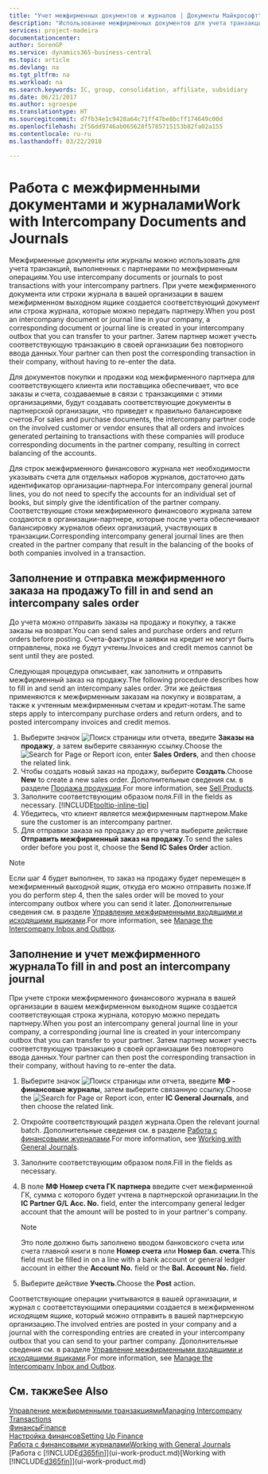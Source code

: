 ```yaml
---
title: "Учет межфирменных документов и журналов | Документы Майкрософт"
description: "Использование межфирменных документов для учета транзакций с МФ-партнерами."
services: project-madeira
documentationcenter: 
author: SorenGP
ms.service: dynamics365-business-central
ms.topic: article
ms.devlang: na
ms.tgt_pltfrm: na
ms.workload: na
ms.search.keywords: IC, group, consolidation, affiliate, subsidiary
ms.date: 06/21/2017
ms.author: sgroespe
ms.translationtype: HT
ms.sourcegitcommit: d7fb34e1c9428a64c71ff47be8bcff174649c00d
ms.openlocfilehash: 2f56dd9746ab065628f5785715153b82fa02a155
ms.contentlocale: ru-ru
ms.lasthandoff: 03/22/2018

---
```

# <a name="work-with-intercompany-documents-and-journals"></a><span data-ttu-id="6025c-103">Работа с межфирменными документами и журналами</span><span class="sxs-lookup"><span data-stu-id="6025c-103">Work with Intercompany Documents and Journals</span></span>
<span data-ttu-id="6025c-104">Межфирменные документы или журналы можно использовать для учета транзакций, выполненных с партнерами по межфирменным операциям.</span><span class="sxs-lookup"><span data-stu-id="6025c-104">You use intercompany documents or journals to post transactions with your intercompany partners.</span></span> <span data-ttu-id="6025c-105">При учете межфирменного документа или строки журнала в вашей организации в вашем межфирменном выходном ящике создается соответствующий документ или строка журнала, которые можно передать партнеру.</span><span class="sxs-lookup"><span data-stu-id="6025c-105">When you post an intercompany document or journal line in your company, a corresponding document or journal line is created in your intercompany outbox that you can transfer to your partner.</span></span> <span data-ttu-id="6025c-106">Затем партнер может учесть соответствующую транзакцию в своей организации без повторного ввода данных.</span><span class="sxs-lookup"><span data-stu-id="6025c-106">Your partner can then post the corresponding transaction in their company, without having to re-enter the data.</span></span>

<span data-ttu-id="6025c-107">Для документов покупки и продажи код межфирменного партнера для соответствующего клиента или поставщика обеспечивает, что все заказы и счета, создаваемые в связи с транзакциями с этими организациями, будут создавать соответствующие документы в партнерской организации, что приведет к правильно балансировке счетов.</span><span class="sxs-lookup"><span data-stu-id="6025c-107">For sales and purchase documents, the intercompany partner code on the involved customer or vendor ensures that all orders and invoices generated pertaining to transactions with these companies will produce corresponding documents in the partner company, resulting in correct balancing of the accounts.</span></span>

<span data-ttu-id="6025c-108">Для строк межфирменного финансового журнала нет необходимости указывать счета для отдельных наборов журналов, достаточно дать идентификатор организации-партнера.</span><span class="sxs-lookup"><span data-stu-id="6025c-108">For intercompany general journal lines, you do not need to specify the accounts for an individual set of books, but simply give the identification of the partner company.</span></span> <span data-ttu-id="6025c-109">Соответствующие стоки межфирменного финансового журнала затем создаются в организации-партнере, которые после учета обеспечивают балансировку журналов обеих организаций, участвующих в транзакции.</span><span class="sxs-lookup"><span data-stu-id="6025c-109">Corresponding intercompany general journal lines are then created in the partner company that result in the balancing of the books of both companies involved in a transaction.</span></span>

## <a name="to-fill-in-and-send-an-intercompany-sales-order"></a><span data-ttu-id="6025c-110">Заполнение и отправка межфирменного заказа на продажу</span><span class="sxs-lookup"><span data-stu-id="6025c-110">To fill in and send an intercompany sales order</span></span>
<span data-ttu-id="6025c-111">До учета можно отправить заказы на продажу и покупку, а также заказы на возврат.</span><span class="sxs-lookup"><span data-stu-id="6025c-111">You can send sales and purchase orders and return orders before posting.</span></span> <span data-ttu-id="6025c-112">Счета-фактуры и заявки на кредит не могут быть отправлены, пока не будут учтены.</span><span class="sxs-lookup"><span data-stu-id="6025c-112">Invoices and credit memos cannot be sent until they are posted.</span></span>

<span data-ttu-id="6025c-113">Следующая процедура описывает, как заполнить и отправить межфирменный заказ на продажу.</span><span class="sxs-lookup"><span data-stu-id="6025c-113">The following procedure describes how to fill in and send an intercompany sales order.</span></span> <span data-ttu-id="6025c-114">Эти же действия применяются к межфирменным заказам на покупку и возвратам, а также к учтенным межфирменным счетам и кредит-нотам.</span><span class="sxs-lookup"><span data-stu-id="6025c-114">The same steps apply to intercompany purchase orders and return orders, and to posted intercompany invoices and credit memos.</span></span>  

1. <span data-ttu-id="6025c-115">Выберите значок ![Поиск страницы или отчета](media/ui-search/search_small.png "Значок поиска страницы или отчета"), введите **Заказы на продажу**, а затем выберите связанную ссылку.</span><span class="sxs-lookup"><span data-stu-id="6025c-115">Choose the ![Search for Page or Report](media/ui-search/search_small.png "Search for Page or Report icon") icon, enter **Sales Orders**, and then choose the related link.</span></span>  
2. <span data-ttu-id="6025c-116">Чтобы создать новый заказ на продажу, выберите **Создать**.</span><span class="sxs-lookup"><span data-stu-id="6025c-116">Choose **New** to create a new sales order.</span></span> <span data-ttu-id="6025c-117">Дополнительные сведения см. в разделе [Продажа продукции](sales-how-sell-products.md).</span><span class="sxs-lookup"><span data-stu-id="6025c-117">For more information, see [Sell Products](sales-how-sell-products.md).</span></span>  
3. <span data-ttu-id="6025c-118">Заполните соответствующим образом поля.</span><span class="sxs-lookup"><span data-stu-id="6025c-118">Fill in the fields as necessary.</span></span> [!INCLUDE[tooltip-inline-tip](includes/tooltip-inline-tip_md.md)]
4. <span data-ttu-id="6025c-119">Убедитесь, что клиент является межфирменным партнером.</span><span class="sxs-lookup"><span data-stu-id="6025c-119">Make sure the customer is an intercompany partner.</span></span>
5. <span data-ttu-id="6025c-120">Для отправки заказа на продажу до его учета выберите действие **Отправить межфирменный заказ на продажу**.</span><span class="sxs-lookup"><span data-stu-id="6025c-120">To send the sales order before you post it, choose the **Send IC Sales Order** action.</span></span>

> [!NOTE]
> <span data-ttu-id="6025c-121">Если шаг 4 будет выполнен, то заказ на продажу будет перемещен в межфирменный выходной ящик, откуда его можно отправить позже.</span><span class="sxs-lookup"><span data-stu-id="6025c-121">If you do perform step 4, then the sales order will be moved to your intercompany outbox where you can send it later.</span></span> <span data-ttu-id="6025c-122">Дополнительные сведения см. в разделе [Управление межфирменными входящими и исходящими ящиками](intercompany-how-manage-intercompany-inbox.md).</span><span class="sxs-lookup"><span data-stu-id="6025c-122">For more information, see [Manage the Intercompany Inbox and Outbox](intercompany-how-manage-intercompany-inbox.md).</span></span>

## <a name="to-fill-in-and-post-an-intercompany-journal"></a><span data-ttu-id="6025c-123">Заполнение и учет межфирменного журнала</span><span class="sxs-lookup"><span data-stu-id="6025c-123">To fill in and post an intercompany journal</span></span>
<span data-ttu-id="6025c-124">При учете строки межфирменного финансового журнала в вашей организации в вашем межфирменном выходном ящике создается соответствующая строка журнала, которую можно передать партнеру.</span><span class="sxs-lookup"><span data-stu-id="6025c-124">When you post an intercompany general journal line in your company, a corresponding journal line is created in your intercompany outbox that you can transfer to your partner.</span></span> <span data-ttu-id="6025c-125">Затем партнер может учесть соответствующую транзакцию в своей организации без повторного ввода данных.</span><span class="sxs-lookup"><span data-stu-id="6025c-125">Your partner can then post the corresponding transaction in their company, without having to re-enter the data.</span></span>

1. <span data-ttu-id="6025c-126">Выберите значок ![Поиск страницы или отчета](media/ui-search/search_small.png "Значок поиска страницы или отчета"), введите **МФ - финансовые журналы**, затем выберите связанную ссылку.</span><span class="sxs-lookup"><span data-stu-id="6025c-126">Choose the ![Search for Page or Report](media/ui-search/search_small.png "Search for Page or Report icon") icon, enter **IC General Journals**, and then choose the related link.</span></span>  
2. <span data-ttu-id="6025c-127">Откройте соответствующий раздел журнала.</span><span class="sxs-lookup"><span data-stu-id="6025c-127">Open the relevant journal batch.</span></span> <span data-ttu-id="6025c-128">Дополнительные сведения см. в разделе [Работа с финансовыми журналами](ui-work-general-journals.md).</span><span class="sxs-lookup"><span data-stu-id="6025c-128">For more information, see [Working with General Journals](ui-work-general-journals.md).</span></span>
3. <span data-ttu-id="6025c-129">Заполните соответствующим образом поля.</span><span class="sxs-lookup"><span data-stu-id="6025c-129">Fill in the fields as necessary.</span></span>
4. <span data-ttu-id="6025c-130">В поле **МФ Номер счета ГК партнера** введите счет межфирменной ГК, сумма с которого будет учтена в партнерской организации.</span><span class="sxs-lookup"><span data-stu-id="6025c-130">In the **IC Partner G/L Acc. No.** field, enter the intercompany general ledger account that the amount will be posted to in your partner's company.</span></span>

    > [!NOTE]
    > <span data-ttu-id="6025c-131">Это поле должно быть заполнено вводом банковского счета или счета главной книги в поле **Номер счета** или **Номер бал. счета**.</span><span class="sxs-lookup"><span data-stu-id="6025c-131">This field must be filled in on a line with a bank account or general ledger account in either the **Account No.** field or the **Bal. Account No.** field.</span></span>  
5. <span data-ttu-id="6025c-132">Выберите действие **Учесть**.</span><span class="sxs-lookup"><span data-stu-id="6025c-132">Choose the **Post** action.</span></span>

<span data-ttu-id="6025c-133">Соответствующие операции учитываются в вашей организации, и журнал с соответствующими операциями создается в межфирменном исходящем ящике, который можно отправить в вашей партнерскую организацию.</span><span class="sxs-lookup"><span data-stu-id="6025c-133">The involved entries are posted in your company and a journal with the corresponding entries are created in your intercompany outbox that you can send to your partner company.</span></span> <span data-ttu-id="6025c-134">Дополнительные сведения см. в разделе [Управление межфирменными входящими и исходящими ящиками](intercompany-how-manage-intercompany-inbox.md).</span><span class="sxs-lookup"><span data-stu-id="6025c-134">For more information, see [Manage the Intercompany Inbox and Outbox](intercompany-how-manage-intercompany-inbox.md).</span></span> 

## <a name="see-also"></a><span data-ttu-id="6025c-135">См. также</span><span class="sxs-lookup"><span data-stu-id="6025c-135">See Also</span></span>
[<span data-ttu-id="6025c-136">Управление межфирменными транзакциями</span><span class="sxs-lookup"><span data-stu-id="6025c-136">Managing Intercompany Transactions</span></span>](intercompany-manage.md)  
[<span data-ttu-id="6025c-137">Финансы</span><span class="sxs-lookup"><span data-stu-id="6025c-137">Finance</span></span>](finance.md)  
[<span data-ttu-id="6025c-138">Настройка финансов</span><span class="sxs-lookup"><span data-stu-id="6025c-138">Setting Up Finance</span></span>](finance-setup-finance.md)  
[<span data-ttu-id="6025c-139">Работа с финансовыми журналами</span><span class="sxs-lookup"><span data-stu-id="6025c-139">Working with General Journals</span></span>](ui-work-general-journals.md)  
<span data-ttu-id="6025c-140">[Работа с [!INCLUDE[d365fin](includes/d365fin_md.md)]](ui-work-product.md)</span><span class="sxs-lookup"><span data-stu-id="6025c-140">[Working with [!INCLUDE[d365fin](includes/d365fin_md.md)]](ui-work-product.md)</span></span>

